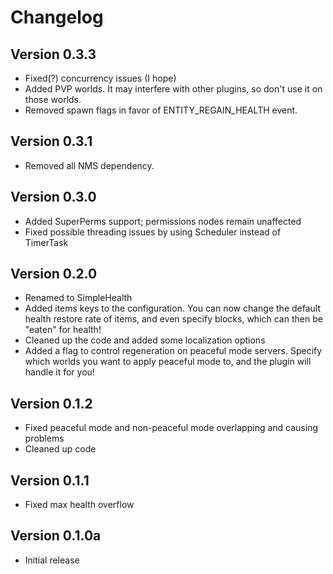 Changelog
=========
Version 0.3.3
-------------
*   Fixed(?) concurrency issues (I hope)
*   Added PVP worlds. It may interfere with other plugins, so don't use it on those worlds.
*   Removed spawn flags in favor of ENTITY_REGAIN_HEALTH event.

Version 0.3.1
-------------
*   Removed all NMS dependency.

Version 0.3.0
-------------
*   Added SuperPerms support; permissions nodes remain unaffected
*   Fixed possible threading issues by using Scheduler instead of TimerTask

Version 0.2.0
-------------
*   Renamed to SimpleHealth
*   Added items keys to the configuration. You can now change the default health 
    restore rate of items, and even specify blocks, which can then be "eaten" for health!
*   Cleaned up the code and added some localization options
*   Added a flag to control regeneration on peaceful mode servers. Specify
    which worlds you want to apply peaceful mode to, and the plugin will handle it for you!

Version 0.1.2
-------------
*   Fixed peaceful mode and non-peaceful mode overlapping and causing problems
*   Cleaned up code

Version 0.1.1
-------------
*   Fixed max health overflow

Version 0.1.0a
--------------
*   Initial release